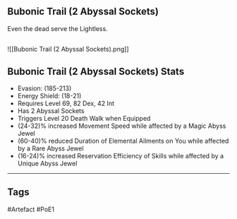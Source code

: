 ## Bubonic Trail (2 Abyssal Sockets)
Even the dead serve the Lightless.
##
![[Bubonic Trail (2 Abyssal Sockets).png]]
## Bubonic Trail (2 Abyssal Sockets) Stats
- Evasion: (185-213)
- Energy Shield: (18-21)
- Requires Level 69, 82 Dex, 42 Int
- Has 2 Abyssal Sockets
- Triggers Level 20 Death Walk when Equipped
- (24-32)% increased Movement Speed while affected by a Magic Abyss Jewel
- (60-40)% reduced Duration of Elemental Ailments on You while affected by a Rare Abyss Jewel
- (16-24)% increased Reservation Efficiency of Skills while affected by a Unique Abyss Jewel


---
## Tags
#Artefact
#PoE1